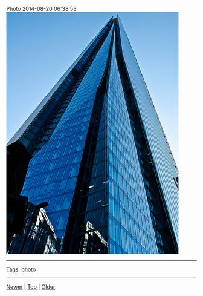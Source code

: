 <!--
title: Photo 2014-08-20 06
date: 2020-06-28T14:51:45.117Z
tags: photo
-->





Photo 2014-08-20 06:38:53
![](95262601587-0.jpg)

<!--BOTTOM-POST-NAVIGATION-->
---

[Tags](tags.md): [photo](tag-photo.md)

---

[Newer](95111041717.md) | [Top](index.md) | [Older](95293540682.md)